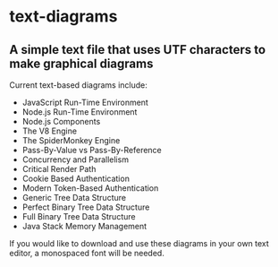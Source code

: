 # text-diagrams
## A simple text file that uses UTF characters to make graphical diagrams

Current text-based diagrams include:
- JavaScript Run-Time Environment
- Node.js Run-Time Environment
- Node.js Components
- The V8 Engine
- The SpiderMonkey Engine
- Pass-By-Value vs Pass-By-Reference
- Concurrency and Parallelism
- Critical Render Path
- Cookie Based Authentication
- Modern Token-Based Authentication
- Generic Tree Data Structure
- Perfect Binary Tree Data Structure
- Full Binary Tree Data Structure
- Java Stack Memory Management

If you would like to download and use these diagrams in your own text editor,
 a monospaced font will be needed.
